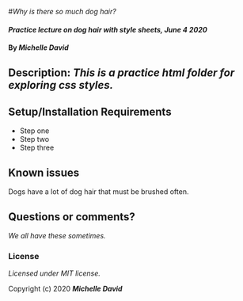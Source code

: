 #_Why is there so much dog hair?_

#### _Practice lecture on dog hair with style sheets, June 4 2020_

#### By _**Michelle David**_

## Description: _This is a practice html folder for exploring css styles._

## Setup/Installation Requirements

* Step one
* Step two
* Step three

## Known issues
Dogs have a lot of dog hair that must be brushed often.

## Questions or comments?
_We all have these sometimes._

### License
*Licensed under MIT license.*

Copyright (c) 2020 **_Michelle David_**